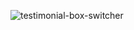 ![testimonial-box-switcher](https://github.com/Ehsan-Rabobi/testimonial-box-switcher/assets/139962810/a0fe675a-3157-4f80-8d62-dcda4f8de7e5)
